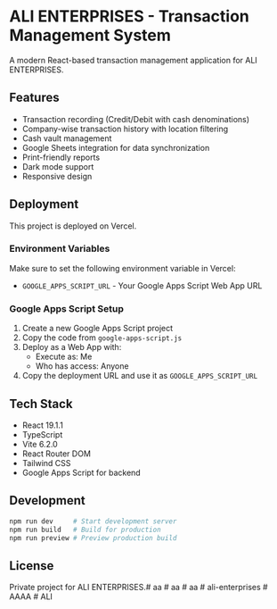 # ALI ENTERPRISES - Transaction Management System

A modern React-based transaction management application for ALI ENTERPRISES.

## Features

- Transaction recording (Credit/Debit with cash denominations)
- Company-wise transaction history with location filtering
- Cash vault management
- Google Sheets integration for data synchronization
- Print-friendly reports
- Dark mode support
- Responsive design

## Deployment

This project is deployed on Vercel. 

### Environment Variables

Make sure to set the following environment variable in Vercel:

- `GOOGLE_APPS_SCRIPT_URL` - Your Google Apps Script Web App URL

### Google Apps Script Setup

1. Create a new Google Apps Script project
2. Copy the code from `google-apps-script.js`
3. Deploy as a Web App with:
   - Execute as: Me
   - Who has access: Anyone
4. Copy the deployment URL and use it as `GOOGLE_APPS_SCRIPT_URL`

## Tech Stack

- React 19.1.1
- TypeScript
- Vite 6.2.0
- React Router DOM
- Tailwind CSS
- Google Apps Script for backend

## Development

```bash
npm run dev     # Start development server
npm run build   # Build for production
npm run preview # Preview production build
```

## License

Private project for ALI ENTERPRISES.#   a a  
 #   a a  
 # aa
#   a l i - e n t e r p r i s e s  
 # AAAA
#   A L I  
 